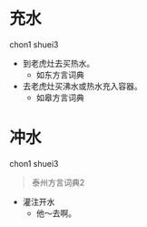 # 充水
chon1 shuei3
+ 到老虎灶去买热水。
  * 如东方言词典
+ 去老虎灶买沸水或热水充入容器。
  * 如皋方言词典

# 冲水
chon1 shuei3
> 泰州方言词典2
- 灌注开水
  - 他～去啊。
